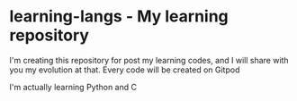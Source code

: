 # learning-langs - My learning repository

I'm creating this repository for post my learning codes, and I will share with you my evolution at that. Every code will be created on Gitpod

I'm actually learning Python and C
